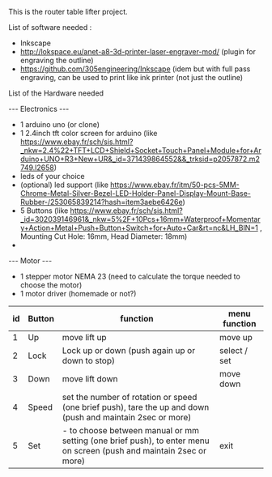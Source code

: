 This is the router table lifter project.

List of software needed :
- Inkscape
- http://lokspace.eu/anet-a8-3d-printer-laser-engraver-mod/ (plugin for engraving the outline)
- https://github.com/305engineering/Inkscape (idem but with full pass engraving, can be used to print like ink printer (not just the outline)


List of the Hardware needed

--- Electronics ---
- 1 arduino uno (or clone)
- 1 2.4inch  tft color screen for arduino (like https://www.ebay.fr/sch/sis.html?_nkw=2.4%22+TFT+LCD+Shield+Socket+Touch+Panel+Module+for+Arduino+UNO+R3+New+UR&_id=371439864552&&_trksid=p2057872.m2749.l2658)
- leds of your choice
- (optional) led support (like https://www.ebay.fr/itm/50-pcs-5MM-Chrome-Metal-Silver-Bezel-LED-Holder-Panel-Display-Mount-Base-Rubber-/253065839214?hash=item3aebe6426e)
- 5 Buttons (like https://www.ebay.fr/sch/sis.html?_id=302039146961&_nkw=5%2F+10Pcs+16mm+Waterproof+Momentary+Action+Metal+Push+Button+Switch+for+Auto+Car&rt=nc&LH_BIN=1 , Mounting Cut Hole: 16mm, Head Diameter: 18mm)
- 

--- Motor ---
- 1 stepper motor NEMA 23 (need to calculate the torque needed to choose the motor)
- 1 motor driver (homemade or not?)

|id |	Button |	function|	menu function	|
|----|---------|----------|--------------|
|1	|Up|	move lift up|	move up	|
|2	|Lock|	Lock up or down (push again up or down to stop)|select / set|
|3	|Down|	move lift down	|move down|
|4|	Speed	|set the number of rotation or speed (one brief push), tare the up and down (push and maintain 2sec or more)|
|5	|Set	| -  to choose between manual or mm setting (one brief push), to enter menu on screen (push and maintain 2sec or more)|exit	|
